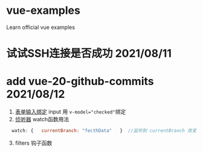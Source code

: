 # vue-examples
Learn official vue examples

# 试试SSH连接是否成功  2021/08/11



# add vue-20-github-commits  2021/08/12

1. [表单输入绑定](https://cn.vuejs.org/v2/guide/forms.html)  input 用  `v-model="checked"`绑定
2. [侦听器](https://cn.vuejs.org/v2/guide/computed.html) watch函数用法

```js
  watch: {   currentBranch: "fecthData"   }  //监听到 currentBranch 改变就运行 fecthData 函数
```

3. filters 钩子函数

